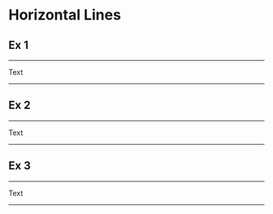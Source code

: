 # Horizontal Lines

## Ex 1

***

Text

---

## Ex 2

* * *

Text

- - -

## Ex 3

___

Text

_ _ _ 
